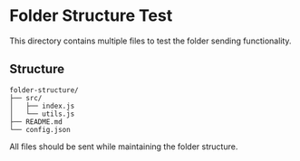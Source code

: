 # Folder Structure Test

This directory contains multiple files to test the folder sending functionality.

## Structure
```
folder-structure/
├── src/
│   ├── index.js
│   └── utils.js
├── README.md
└── config.json
```

All files should be sent while maintaining the folder structure.
